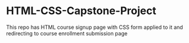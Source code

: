 # HTML-CSS-Capstone-Project
This repo has HTML course signup page with CSS form applied to it and redirecting to course enrollment submission page
